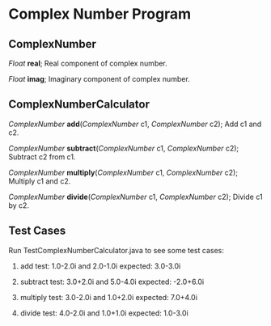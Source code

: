 # Complex Number Program

## ComplexNumber	
*Float* **real**; Real component of complex number.

*Float* **imag**; Imaginary component of complex number.

## ComplexNumberCalculator
*ComplexNumber* **add**(*ComplexNumber* c1, *ComplexNumber* c2); Add c1 and c2.

*ComplexNumber* **subtract**(*ComplexNumber* c1, *ComplexNumber* c2); Subtract c2 from c1.

*ComplexNumber* **multiply**(*ComplexNumber* c1, *ComplexNumber* c2); Multiply c1 and c2.

*ComplexNumber* **divide**(*ComplexNumber* c1, *ComplexNumber* c2); Divide c1 by c2.

## Test Cases
Run TestComplexNumberCalculator.java to see some test cases:

1. add test: 1.0-2.0i and 2.0-1.0i
   expected: 3.0-3.0i  

2. subtract test: 3.0+2.0i and 5.0-4.0i
   expected: -2.0+6.0i  

3. multiply test: 3.0-2.0i and 1.0+2.0i
   expected: 7.0+4.0i  

4. divide test: 4.0-2.0i and 1.0+1.0i
   expected: 1.0-3.0i  
